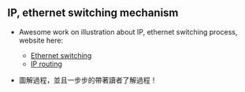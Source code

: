 ## IP, ethernet switching mechanism

* Awesome work on illustration about IP, ethernet switching process, website here:
    * [Ethernet switching](https://www.netmanias.com/en/?m=view&id=blog&no=6330)
    * [IP routing](https://www.netmanias.com/en/?m=view&id=blog&no=6332)

* 圖解過程，並且一步步的帶著讀者了解過程！